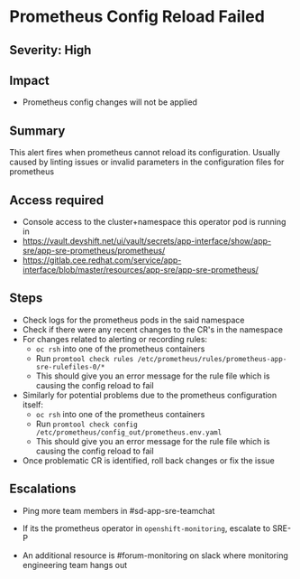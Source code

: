 # Prometheus Config Reload Failed

## Severity: High

## Impact

- Prometheus config changes will not be applied

## Summary

This alert fires when prometheus cannot reload its configuration. Usually caused by linting issues or invalid parameters in the configuration files for prometheus

## Access required

- Console access to the cluster+namespace this operator pod is running in
- https://vault.devshift.net/ui/vault/secrets/app-interface/show/app-sre/app-sre-prometheus/prometheus/
- https://gitlab.cee.redhat.com/service/app-interface/blob/master/resources/app-sre/app-sre-prometheus/

## Steps

- Check logs for the prometheus pods in the said namespace
- Check if there were any recent changes to the CR's in the namespace
- For changes related to alerting or recording rules: 
  - `oc rsh` into one of the prometheus containers
  - Run `promtool check rules /etc/prometheus/rules/prometheus-app-sre-rulefiles-0/*`
  - This should give you an error message for the rule file which is causing the config reload to fail
- Similarly for potential problems due to the prometheus configuration itself:
  - `oc rsh` into one of the prometheus containers
  - Run `promtool check config /etc/prometheus/config_out/prometheus.env.yaml`
  - This should give you an error message for the rule file which is causing the config reload to fail
- Once problematic CR is identified, roll back changes or fix the issue

## Escalations

- Ping more team members in #sd-app-sre-teamchat
- If its the prometheus operator in `openshift-monitoring`, escalate to SRE-P

- An additional resource is #forum-monitoring on slack where monitoring engineering team hangs out
